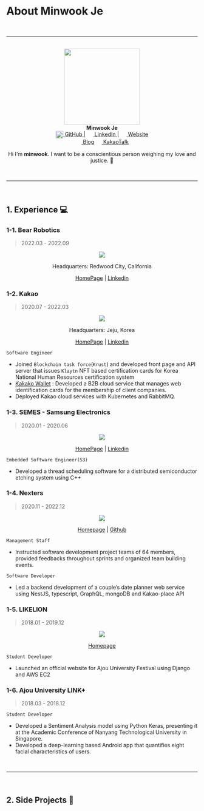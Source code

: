 # About Minwook Je



<!--more-->

<br/>

---

<br/>

<div align="center">
    <img src="/images/profile3.png" width=200> <br/>
    <b>Minwook Je</b>
    <br/>
    <a href="https://github.com/minkj1992"><img src="/images/github.png" width=20 align="center"> GitHub |</a>
    <a href="https://www.linkedin.com/in/minwook-je-934a16178/"><img src="/images/linkedin.png" width=16 align="center"> LinkedIn |</a>
    <a href="https://minkj1992.github.io"><img src="/images/web.png" width=16 align="center"> Website</a>
    <br/>
    <a href="https://blog.naver.com/minkj1992"><img src="/images/blog.png" width=16 align="center"> Blog</a>
    <a href="https://minkj1992.github.io"><img src="/images/kakao.png" width=16 align="center"> KakaoTalk</a>
    <p>Hi I'm <strong>minwook</strong>. I want to be a conscientious person weighing my love and justice. 🐋</p>
</div>


<br/>

---

<br/>

## 1. Experience :computer:
<div id="lottie1"></div>

### 1-1. Bear Robotics
> 2022.03 - 2022.09

<center>

![](/images/bear.jpeg)

<p>Headquarters: Redwood City, California</p>

[HomePage](https://www.bearrobotics.ai/) | [Linkedin](https://www.linkedin.com/company/bear-robotics-inc/about/)

</center>



### 1-2. Kakao
> 2020.07 - 2022.03

<center>


![](/images/about_kakao.webp)
    
Headquarters: Jeju, Korea

[HomePage](https://www.kakaocorp.com) | [Linkedin](https://www.linkedin.com/company/kakaocorp/about/)

</center>


`Software Engineer`

- Joined `Blockchain task force`(`Krust`) and developed front page and API server that issues `Klaytn` NFT based certification cards for Korea National Human Resources certification system
- [Kakako Wallet](https://www.kakaocorp.com/page/service/service/KakaoTalkWallet) : Developed a B2B cloud service that manages web identification cards for the membership of client companies.
- Deployed Kakao cloud services with Kubernetes and RabbitMQ.


### 1-3. SEMES - Samsung Electronics
> 2020.01 - 2020.06

<center>


![](/images/semes.webp)


[HomePage](https://www.semes.com/) | [Linkedin](https://www.linkedin.com/company/semes/about/)

</center>

`Embedded Software Engineer(S3)`

- Developed a thread scheduling software for a distributed semiconductor etching system using C++



### 1-4. Nexters
> 2020.11 - 2022.12

<center>

![](/images/nexters.png)

[Homepage](https://teamnexters.com/) | [Github](https://github.com/Nexters)

</center>

`Management Staff`

- Instructed software development project teams of 64 members, provided feedbacks throughout sprints and organized team building events.

`Software Developer`

- Led a backend development of a couple’s date planner web service using NestJS, typescript, GraphQL, mongoDB and Kakao-place API



### 1-5. LIKELION
> 2018.01 - 2019.12

<center>

![](/images/likelion.jpeg)

[Homepage](https://www.likelion.net/)

</center>

`Student Developer`

- Launched an official website for Ajou University Festival using Django and  AWS EC2


### 1-6. Ajou University LINK+
> 2018.03 - 2018.12

`Student Developer`

- Developed a Sentiment Analysis model using Python Keras, presenting it at the Academic Conference of Nanyang Technological University in Singapore.
- Developed a deep-learning based Android app that quantifies eight facial characteristics of users.

<br/>

---

<br/>

## 2. Side Projects :train:

<center>
    <div id="lottie4" style="width:70%;height:50%"></div>
</center>

##### 2-1. Youtube music playlist
> 22.07 - 22.10

<center>

[![Readme Card](https://github-readme-stats.vercel.app/api/pin/?username=Nexters&repo=myply&card_width=100px)](https://github.com/Nexters/myply)

</center>

##### 2-2. Exchange diary
> 22.02 - 22.03

<center>

[![Readme Card](https://github-readme-stats.vercel.app/api/pin/?username=ExchangeDiary&repo=exchange-diary&card_width=100px)](https://github.com/ExchangeDiary/exchange-diary)

</center>

##### 2-3. Bookmark share
> 21.07 - 21.08

<center>

[![Readme Card](https://github-readme-stats.vercel.app/api/pin/?username=Nexters&repo=tidify-server&card_width=100px)](https://github.com/Nexters/tidify-server)

</center>

##### 2-4. Couple dating map record
> 21.04 - 21.07

<center>

[![Readme Card](https://github-readme-stats.vercel.app/api/pin/?username=oh-when&repo=dedongyeo-map-backend&card_width=100%)](https://github.com/oh-when/dedongyeo-map-backend)

</center>

<br/>
<br/>

---

<br/>
<br/>

## :surfer: Skills

<div align="center">
    <div id="lottie2" style="width:60%;height:50%"></div>
</div>



- `language`: Rust, Golang, Python, Kotlin, Typescript
- `frontend`: Svelte, React, Tailwind Css
- `backend`: Fiber, Gin, FastAPI, NestJs ,Django, Spring
- `db`: mongo, mysql, postgreSQL
- `infra`: kubernetes, docker, gcp, aws, nginx, heroku, rabbitmq
- `etc`: REST/gRPC/GraphQL, monorepo, DDD, TDD, OOP, FP



<center>

[![minwook's github stats](https://github-readme-stats.vercel.app/api?username=minkj1992)](https://github.com/minkj1992)

</center>

<br/>

---

<br/>

## :mortar_board: Education

 **Ajou University**
- `Major` : B.S. Digital Media 3.64
- `Coursework` : Data Structures, Algorithms, Operating System,
Database System, Data Science, Media Analytics and others

<center>
    <div id="lottie3" style="width:50%;height:50%"></div>
</center>





<script src="https://cdnjs.cloudflare.com/ajax/libs/bodymovin/5.7.7/lottie.min.js"></script>
<script>
const lottie1 = bodymovin.loadAnimation({
    container: document.getElementById('lottie1'),
    renderer: 'svg',
    loop: true,
    autoplay: true,
    path: 'https://raw.githubusercontent.com/minkj1992/love/main/assets/68658-creative-3d-visual-animation-website-development.json',
});
const lottie2 = bodymovin.loadAnimation({
    container: document.getElementById('lottie2'),
    renderer: 'svg',
    loop: true,
    autoplay: true,
    path: 'https://raw.githubusercontent.com/minkj1992/love/main/assets/127763-computer-window-animation.json',
});
const lottie3 = bodymovin.loadAnimation({
    container: document.getElementById('lottie3'),
    renderer: 'svg',
    loop: true,
    autoplay: true,
    path: 'https://raw.githubusercontent.com/minkj1992/love/main/assets/125009-gibli-tribute.json',
});
const lottie4 = bodymovin.loadAnimation({
    container: document.getElementById('lottie4'),
    renderer: 'svg',
    loop: true,
    autoplay: true,
    path: 'https://raw.githubusercontent.com/minkj1992/love/main/assets/69164-marketing-campaign-creative-3d-animation.json',
});

</script>






